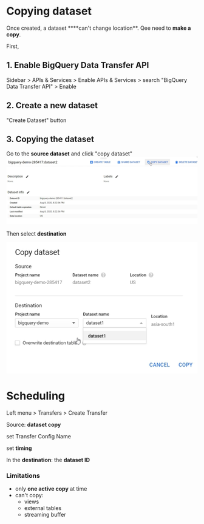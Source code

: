 # Copying dataset
Once created, a dataset ****<span class="red">can't change location</span>**. Qee need to **make a copy**.

First,

## 1. Enable BigQuery Data Transfer API
Sidebar > APIs & Services > Enable APIs & Services > search "BigQuery Data Transfer API" > Enable

## 2. Create a new dataset
"Create Dataset" button

## 3. Copying the dataset
Go to the **source dataset** and click "copy dataset"
!["alt"](../../images/copyDataset1.png)

Then select **destination**

!["alt"](../../images/CopyDataset2.png)

# Scheduling 
Left menu > Transfers > Create Transfer

Source: **dataset copy**

set Transfer Config Name

set **timing**

In the **destination**: the **dataset ID**

### Limitations
- only **one active copy** at time
- can't copy:
	- views
	- external tables
	- streaming buffer

